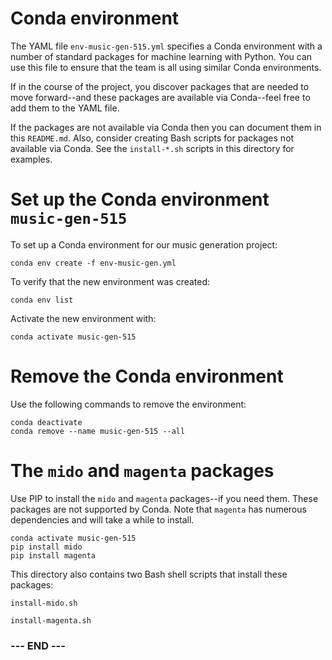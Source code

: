
# Conda environment #

The YAML file `env-music-gen-515.yml` specifies a Conda environment with
a number of standard packages for machine learning with Python. You can
use this file to ensure that the team is all using similar Conda
environments.

If in the course of the project, you discover packages that are needed
to move forward--and these packages are available via Conda--feel free
to add them to the YAML file.

If the packages are not available via Conda then you can document them
in this `README.md`. Also, consider creating Bash scripts for packages
not available via Conda. See the `install-*.sh` scripts in this
directory for examples.


# Set up the Conda environment `music-gen-515` #

To set up a Conda environment for our music generation project:

    conda env create -f env-music-gen.yml

To verify that the new environment was created:

    conda env list

Activate the new environment with:

    conda activate music-gen-515


# Remove the Conda environment #

Use the following commands to remove the environment:

    conda deactivate
    conda remove --name music-gen-515 --all


# The `mido` and `magenta` packages #

Use PIP to install the `mido` and `magenta` packages--if you need them.
These packages are not supported by Conda. Note that `magenta` has
numerous dependencies and will take a while to install.

    conda activate music-gen-515
    pip install mido
    pip install magenta

This directory also contains two Bash shell scripts that install these
packages:

    install-mido.sh

    install-magenta.sh


### --- END --- ###

